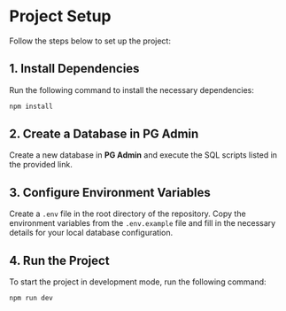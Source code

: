 
# Project Setup

Follow the steps below to set up the project:

## 1. Install Dependencies
Run the following command to install the necessary dependencies:

```bash
npm install
```

## 2. Create a Database in PG Admin
Create a new database in **PG Admin** and execute the SQL scripts listed in the provided link.

## 3. Configure Environment Variables
Create a `.env` file in the root directory of the repository. Copy the environment variables from the `.env.example` file and fill in the necessary details for your local database configuration.

## 4. Run the Project
To start the project in development mode, run the following command:

```bash
npm run dev
```

